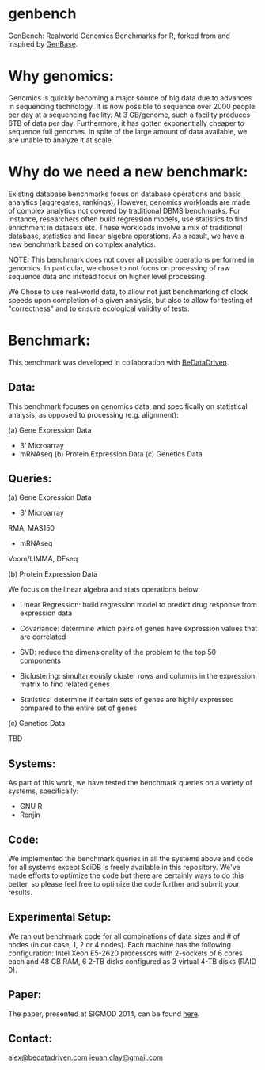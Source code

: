 genbench
=======

GenBench: Realworld Genomics Benchmarks for R, forked from and inspired by <a href= "https://github.com/hannesmuehleisen/genbase">GenBase</a>.

Why genomics:
=============

Genomics is quickly becoming a major source of big data due to advances in sequencing technology. It is now possible to sequence over 2000 people per day at a sequencing facility. At 3 GB/genome, such a facility produces 6TB of data per day. Furthermore, it has gotten exponentially cheaper to sequence full genomes. In spite of the large amount of data available, we are unable to analyze it at scale.

Why do we need a new benchmark:
===============================

Existing database benchmarks focus on database operations and basic analytics (aggregates, rankings). However, genomics workloads are made of complex analytics not covered by traditional DBMS benchmarks. For instance, researchers often build regression models, use statistics to find enrichment in datasets etc. These workloads involve a mix of traditional database, statistics and linear algebra operations. As a result, we have a new benchmark based on complex analytics.

NOTE: This benchmark does not cover all possible operations performed in genomics. In particular, we chose to not focus on processing of raw sequence data and instead focus on higher level processing.

We Chose to use real-world data, to allow not just benchmarking of clock speeds upon completion of a given analysis, but also to allow for testing of "correctness" and to ensure ecological validity of tests.


Benchmark:
==========

This benchmark was developed in collaboration with <a href= "https://www.bedatadriven.com">BeDataDriven</a>.

Data:
-----

This benchmark focuses on genomics data, and specifically on statistical analysis, as opposed to processing (e.g. alignment):

(a) Gene Expression Data
- 3' Microarray
- mRNAseq
(b) Protein Expression Data
(c) Genetics Data


Queries:
--------
(a) Gene Expression Data
- 3' Microarray

RMA, MAS150

- mRNAseq

Voom/LIMMA, DEseq

(b) Protein Expression Data

We focus on the linear algebra and stats operations below: 

- Linear Regression: build regression model to predict drug response from expression data

- Covariance: determine which pairs of genes have expression values that are correlated

- SVD: reduce the dimensionality of the problem to the top 50 components

- Biclustering: simultaneously cluster rows and columns in the expression matrix to find related genes

- Statistics: determine if certain sets of genes are highly expressed compared to the entire set of genes


(c) Genetics Data

TBD

Systems:
--------

As part of this work, we have tested the benchmark queries on a variety of systems, specifically:
- GNU R
- Renjin

Code:
-----

We implemented the benchmark queries in all the systems above and code for all systems except SciDB is freely available in this repository. We've made efforts to optimize the code but there are certainly ways to do this better, so please feel free to optimize the code further and submit your results.

Experimental Setup:
-------------------

We ran out benchmark code for all combinations of data sizes and # of nodes (in our case, 1, 2 or 4 nodes). Each machine has the following configuration: Intel Xeon E5-2620 processors with 2-sockets of 6 cores each and 48 GB RAM, 6 2-TB disks configured as 3 virtual 4-TB disks (RAID 0).

Paper:
------

The paper, presented at SIGMOD 2014, can be found <a href= "http://dl.acm.org/citation.cfm?id=2595633&CFID=593829267&CFTOKEN=38043504">here</a>.

Contact:
--------

alex@bedatadriven.com
ieuan.clay@gmail.com





